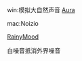 
win:模拟大自然声音 [Aura](http://www.appinn.com/aura/)

mac:Noizio

[RainyMood](http://rainymood.com/)

白噪音抵消外界噪音
